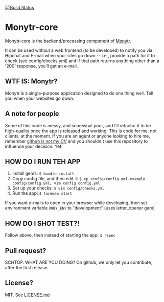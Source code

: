 [![Build Status](https://travis-ci.org/kalleth/monytr-core.svg?branch=master)](https://travis-ci.org/kalleth/monytr-core)

# Monytr-core
Monytr-core is the backend/processing component of [Monytr](https://github.com/kalleth/monytr).

It can be used without a web frontend (to be developed) to notify you via Hipchat and E-mail when your sites go down -- i.e., provide a path for it to check (see config/checks.yml) and if that path returns anything other than a '200' response, you'll get an e-mail.

## WTF IS: Monytr?
Monytr is a single-purpose application designed to do one thing well. Tell you when your websites go down.

## A note for people
Some of this code is messy, and somewhat poor, and I'll refactor it to be high-quality once the app is released and working. This is code for me, not clients, at the moment. If you are an agent or anyone looking to hire me, remember [github is not my CV](https://blog.jcoglan.com/2013/11/15/why-github-is-not-your-cv/) and you shouldn't use this repository to influence your decision. Yet.

## HOW DO I RUN TEH APP
1. Install gems: `$ bundle install`
2. Copy config file, and then edit it: `$ cp config/config.yml.example config/config.yml; vim config.config.yml`
3. Set up your checks: `$ vim config/checks.yml`
4. Run the app: `$ foreman start`

If you want e-mails to open in your browser while developing, then set
environment variable `RUBY_ENV` to "development" (uses letter_opener gem)

## HOW DO I SHOT TEST?!
Follow above, then instead of starting the app:
`$ rspec`

## Pull request?
SCHTOP. WHAT ARE YOU DOING? On github, we only let you contribute, after the first release.

## License?
MIT. See [LICENSE.md](LICENSE.md)
